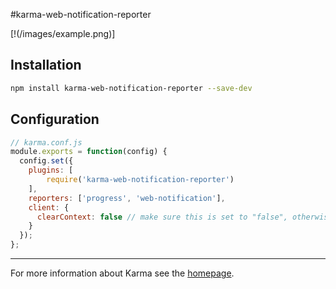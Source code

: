 #karma-web-notification-reporter

[!(/images/example.png)]

## Installation

```bash
npm install karma-web-notification-reporter --save-dev
```

## Configuration

```js
// karma.conf.js
module.exports = function(config) {
  config.set({
    plugins: [
        require('karma-web-notification-reporter')
    ],
    reporters: ['progress', 'web-notification'],
    client: {
      clearContext: false // make sure this is set to "false", otherwise it won't work
    }
  });
};
```

----

For more information about Karma see the [homepage].

[homepage]: http://karma-runner.github.com